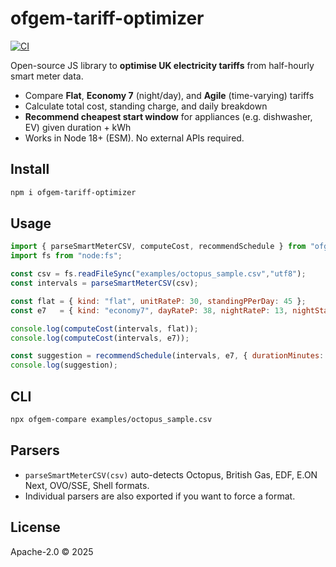 # ofgem-tariff-optimizer

[![CI](https://github.com/<you>/ofgem-tariff-optimizer/actions/workflows/ci.yml/badge.svg)](https://github.com/<you>/ofgem-tariff-optimizer/actions/workflows/ci.yml)


Open-source JS library to **optimise UK electricity tariffs** from half-hourly smart meter data.

- Compare **Flat**, **Economy 7** (night/day), and **Agile** (time-varying) tariffs
- Calculate total cost, standing charge, and daily breakdown
- **Recommend cheapest start window** for appliances (e.g. dishwasher, EV) given duration + kWh
- Works in Node 18+ (ESM). No external APIs required.

## Install

```bash
npm i ofgem-tariff-optimizer
```

## Usage

```js
import { parseSmartMeterCSV, computeCost, recommendSchedule } from "ofgem-tariff-optimizer";
import fs from "node:fs";

const csv = fs.readFileSync("examples/octopus_sample.csv","utf8");
const intervals = parseSmartMeterCSV(csv);

const flat = { kind: "flat", unitRateP: 30, standingPPerDay: 45 };
const e7   = { kind: "economy7", dayRateP: 38, nightRateP: 13, nightStart: "23:00", nightEnd: "07:00", standingPPerDay: 45 };

console.log(computeCost(intervals, flat));
console.log(computeCost(intervals, e7));

const suggestion = recommendSchedule(intervals, e7, { durationMinutes: 120, totalKWh: 1.4 });
console.log(suggestion);
```

## CLI

```bash
npx ofgem-compare examples/octopus_sample.csv
```

## Parsers

- `parseSmartMeterCSV(csv)` auto-detects Octopus, British Gas, EDF, E.ON Next, OVO/SSE, Shell formats.
- Individual parsers are also exported if you want to force a format.

## License

Apache-2.0 © 2025
